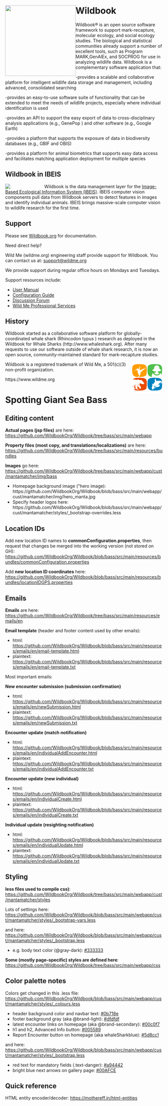 
<h1><a href="http://www.ibeis.org"><img style="float: left;" align="middle" width="225px" height="225px" src="https://raw.githubusercontent.com/WildbookOrg/Wildbook/master/src/main/webapp/cust/mantamatcher/img/wildbook_logo.png"></a>Wildbook</h1>


 

Wildbook&reg; is an open source software framework to support mark-recapture, molecular ecology, and social ecology studies. The biological and statistical communities already support a number of excellent tools, such as Program MARK,GenAlEx, and SOCPROG for use in analyzing wildlife data. Wildbook is a complementary software application that:

-provides a scalable and collaborative platform for intelligent wildlife data storage and management, including advanced, consolidated searching

-provides an easy-to-use software suite of functionality that can be extended to meet the needs of wildlife projects, especially where individual identification is used

-provides an API to support the easy export of data to cross-disciplinary analysis applications (e.g., GenePop ) and other software (e.g., Google Earth)

-provides a platform that supports the exposure of data in biodiversity databases (e.g., GBIF and OBIS)

-provides a platform for animal biometrics that supports easy data access and facilitates matching application deployment for multiple species

<h2>Wildbook in IBEIS</h2>

<img width="125px" height="*" align="left" src="http://www.wildbook.org/lib/exe/fetch.php?w=200&tok=c557df&media=logo_400x4001.png" /> Wildbook is the data management layer for the <a href="http://www.ibeis.org">Image-Based Ecological Information System (IBEIS)</a>. IBEIS computer vision components pull data from Wildbook servers to detect features in images and identify individual animals. IBEIS brings massive-scale computer vision to wildlife research for the first time. 
<br />
<h2>Support</h2>

Please see <a href="https://www.wildbook.org">Wildbook.org</a> for documentation. 

Need direct help?

Wild Me (wildme.org) engineering staff provide support for Wildbook. You can contact us at: support@wildme.org

We provide support during regular office hours on Mondays and Tuesdays.

Support resources include:
<ul>
<li><a href="https://www.wildbook.org/doku.php?id=documentation">User Manual</a></li>
<li><a href="https://www.wildbook.org/doku.php?id=configuration">Configuration Guide</a></li>
<li><a href="https://www.wildbook.org/forum">Discussion Forum</a></li>
<li><a href="https://www.wildme.org/services">Wild Me Professional Services</a></li>
</ul>

<h2>History</h2>
Wildbook started as a collaborative software platform for globally-coordinated whale shark (Rhincodon typus ) research as deployed in the Wildbook for Whale Sharks (http://www.whaleshark.org). After many requests to use our software outside of whale shark research, it is now an open source, community-maintained standard for mark-recapture studies.


<p><img style="float: right;" align="middle" src="src/main/webapp/images/wild-me-logo-only-100-100.png"> Wildbook is a registered trademark of Wild Me, a 501(c)(3) non-profit organization.</p> https://www.wildme.org

<h1>Spotting Giant Sea Bass</h1>

<h2>Editing content</h2>

**Actual pages (jsp files)** are here: https://github.com/WildbookOrg/Wildbook/tree/bass/src/main/webapp

**Property files (most copy, and translations/localizations)** are here: https://github.com/WildbookOrg/Wildbook/tree/bass/src/main/resources/bundles

**Images** go here: https://github.com/WildbookOrg/Wildbook/tree/bass/src/main/webapp/cust/mantamatcher/img/bass

<ul>
 <li>Homepage background image ("hero image): https://github.com/WildbookOrg/Wildbook/blob/bass/src/main/webapp/cust/mantamatcher/img/hero_manta.jpg </li>

<li>Specify header logos here: https://github.com/WildbookOrg/Wildbook/blob/bass/src/main/webapp/cust/mantamatcher/styles/_bootstrap-overrides.less</li>

 </ul>

<h2>Location IDs</h2>

Add new location ID names to **commonConfiguration.properties**, then request that changes be merged into the working version (not stored on GH):
https://github.com/WildbookOrg/Wildbook/blob/bass/src/main/resources/bundles/commonConfiguration.properties

Add **new location ID coordinates** here: https://github.com/WildbookOrg/Wildbook/blob/bass/src/main/resources/bundles/locationIDGPS.properties


<h2>Emails</h2>

**Emails** are here: https://github.com/WildbookOrg/Wildbook/tree/bass/src/main/resources/emails/en

**Email template** (header and footer content used by other emails): 

* html: https://github.com/WildbookOrg/Wildbook/blob/bass/src/main/resources/emails/en/email-template.html
* plaintext: https://github.com/WildbookOrg/Wildbook/blob/bass/src/main/resources/emails/en/email-template.txt

Most important emails:

**New encounter submission (submission confirmation)**

* html: https://github.com/WildbookOrg/Wildbook/blob/bass/src/main/resources/emails/en/newSubmission.html
* plaintext: https://github.com/WildbookOrg/Wildbook/blob/bass/src/main/resources/emails/en/newSubmission.txt

**Encounter update (match notification)**

* html: https://github.com/WildbookOrg/Wildbook/blob/bass/src/main/resources/emails/en/individualAddEncounter.html
* plaintext: https://github.com/WildbookOrg/Wildbook/blob/bass/src/main/resources/emails/en/individualAddEncounter.txt 

**Encounter update (new individual)**

* html: https://github.com/WildbookOrg/Wildbook/blob/bass/src/main/resources/emails/en/individualCreate.html
* plaintext: https://github.com/WildbookOrg/Wildbook/blob/bass/src/main/resources/emails/en/individualCreate.txt

**Individual update (resighting notification)**

* html: https://github.com/WildbookOrg/Wildbook/blob/bass/src/main/resources/emails/en/individualUpdate.html
* plaintext: https://github.com/WildbookOrg/Wildbook/blob/bass/src/main/resources/emails/en/individualUpdate.txt


<h2>Styling</h2>

**less files used to compile css)**: https://github.com/WildbookOrg/Wildbook/tree/bass/src/main/webapp/cust/mantamatcher/styles

Lots of settings here: https://github.com/WildbookOrg/Wildbook/blob/bass/src/main/webapp/cust/mantamatcher/styles/_bootstrap-vars.less

and here: https://github.com/WildbookOrg/Wildbook/blob/bass/src/main/webapp/cust/mantamatcher/styles/_bootstrap.less

<ul>
 <li>e.g. body text color (@gray-dark): <a href="https://www.colorhexa.com/333333">#333333</a>  </li>
 </ul>

**Some (mostly page-specific) styles are defined here**: 
https://github.com/WildbookOrg/Wildbook/tree/bass/src/main/webapp/css


<h2>Color palette notes</h2>

Colors get changed in this .less file: https://github.com/WildbookOrg/Wildbook/blob/bass/src/main/webapp/cust/mantamatcher/styles/_colours.less

<ul>
 <li>header background color and navbar text: <a href="https://www.colorhexa.com/0b718e">#0b718e</a>  </li>
 <li>footer background gray (aka @brand-light): <a href="https://www.colorhexa.com/dfdfdf">#dfdfdf</a>  </li>
 <li>latest encounter links on homepage (aka @brand-secondary): <a href="https://www.colorhexa.com/00c0f7">#00c0f7</a>  </li>
 <li>h1 and h2, Advanced Info button: <a href="https://www.colorhexa.com/005589">#005589</a>  </li>
 <li>Report Encounter button on homepage (aka whaleSharkblue): <a href="https://www.colorhexa.com/5d8cc1">#5d8cc1</a>  </li>
 </ul>

and here: https://github.com/WildbookOrg/Wildbook/blob/bass/src/main/webapp/cust/mantamatcher/styles/_bootstrap.less

<ul>
<li>red text for mandatory fields (.text-danger): <a href="https://www.colorhexa.com/a94442">#a94442</a>  </li>

<li>bright blue next arrows on gallery page: <a href="https://www.colorhexa.com/00AFCE">#00AFCE</a>  </li>
  
 </ul>

<h2> Quick reference </h2>

HTML entity encoder/decoder: https://mothereff.in/html-entities
